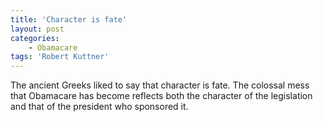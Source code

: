 ```yaml
---
title: 'Character is fate'
layout: post
categories:
    - Obamacare
tags: 'Robert Kuttner'
---
```


The ancient Greeks liked to say that character is fate. The colossal mess that Obamacare has become reflects both the character of the legislation and that of the president who sponsored it.